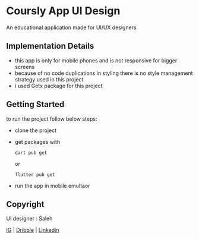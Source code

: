# Coursly App UI Design

An educational application made for UI/UX designers

## Implementation Details

- this app is only for mobile phones and is not responsive for bigger screens
- because of no code duplications in styling there is no style management strategy used in this project
- i used Getx package for this project

## Getting Started
to run the project follow below steps:

- clone the project
- get packages with 
  
  ```
  dart pub get
  ```
  or

  ```
  flutter pub get
  ```

- run the app in mobile emultaor

## Copyright

UI designer : Saleh

 [IG](https://www.instagram.com/sawli1_/) | [Dribble](https://dribbble.com/sawli1) | [Linkedin](http://linkedin.com/in/saleh-hosseini-a3bb84198)